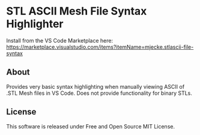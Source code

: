 <h1 align="left">
  <br>
  STL ASCII Mesh File Syntax Highlighter
  <br>
</h1>

Install from the VS Code Marketplace here: https://marketplace.visualstudio.com/items?itemName=mjecke.stlascii-file-syntax
## About

Provides very basic syntax highlighting when manually viewing ASCII of .STL Mesh files in VS Code.
Does not provide functionality for binary STLs.  

## License

This software is released under Free and Open Source MIT License.
